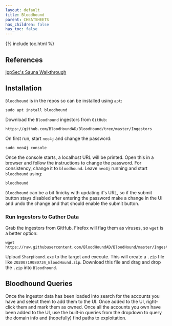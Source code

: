```yaml
---
layout: default
title: Bloodhound
parent: CHEATSHEETS
has_children: false
has_toc: false
---
```


{% include toc.html %}

## References

[IppSec's Sauna Walkthrough](https://youtu.be/uLNpR3AnE-Y)

## Installation
`Bloodhound` is in the repos so can be installed using `apt`:
```
sudo apt install bloodhound
```

Download the `Bloodhound` ingestors from `GitHub`:
```
https://github.com/BloodHoundAD/BloodHound/tree/master/Ingestors
```

On first run, start `neo4j` and change the password:
```
sudo neo4j console
```

Once the console starts, a localhost URL will be printed. Open this in a browser and follow the instructions to change the password. For consistency, change it to `bloodhound`. Leave `neo4j` running and start `bloodhound` using:
```
bloodhound
```

`Bloodhound` can be a bit finicky with updating it's URL, so if the submit button stays disabled after entering the password make a change in the UI and undo the change and that should enable the submit button.

### Run Ingestors to Gather Data
Grab the ingestors from GitHub. Firefox will flag them as viruses, so `wget` is a better option:
```
wget https://raw.githubusercontent.com/BloodHoundAD/BloodHound/master/Ingestors/SharpHound.exe
```

Upload `SharpHound.exe` to the target and execute. This will create a `.zip` file like `20200719080734_BloodHound.zip`. Download this file and drag and drop the `.zip` into `Bloodhound`.

## Bloodhound Queries
Once the ingestor data has been loaded into search for the accounts you have and select them to add them to the UI. Once added to the UI, right-click them and mark them as owned. Once all the accounts you own have been added to the UI, use the built-in queries from the dropdown to query the domain info and (hopefully) find paths to exploitation.